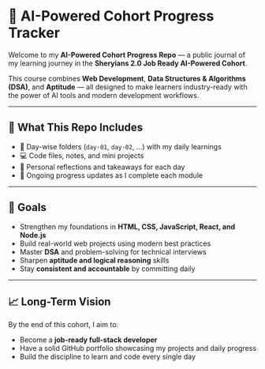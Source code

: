 # 🚀 AI-Powered Cohort Progress Tracker

Welcome to my **AI-Powered Cohort Progress Repo** — a public journal of my learning journey in the **Sheryians 2.0 Job Ready AI-Powered Cohort**.

This course combines **Web Development**, **Data Structures & Algorithms (DSA)**, and **Aptitude** — all designed to make learners industry-ready with the power of AI tools and modern development workflows.

---

## 🧠 What This Repo Includes
- 📅 Day-wise folders (`day-01`, `day-02`, ...) with my daily learnings  
- 💻 Code files, notes, and mini projects  
- 📝 Personal reflections and takeaways for each day  
- 🚧 Ongoing progress updates as I complete each module  

---

## 🎯 Goals
- Strengthen my foundations in **HTML, CSS, JavaScript, React, and Node.js**
- Build real-world web projects using modern best practices  
- Master **DSA** and problem-solving for technical interviews  
- Sharpen **aptitude and logical reasoning** skills  
- Stay **consistent and accountable** by committing daily  

---

## 📈 Long-Term Vision
By the end of this cohort, I aim to:
- Become a **job-ready full-stack developer**
- Have a solid GitHub portfolio showcasing my projects and daily progress
- Build the discipline to learn and code every single day  

